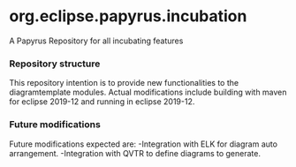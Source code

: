 # org.eclipse.papyrus.incubation
A Papyrus Repository for all incubating features 

### Repository structure ###
This repository intention is to provide new functionalities to the diagramtemplate modules.
Actual modifications include building with maven for eclipse 2019-12 and running in eclipse 2019-12.

### Future modifications ###
Future modifications expected are:
-Integration with ELK for diagram auto arrangement.
-Integration with QVTR to define diagrams to generate.
